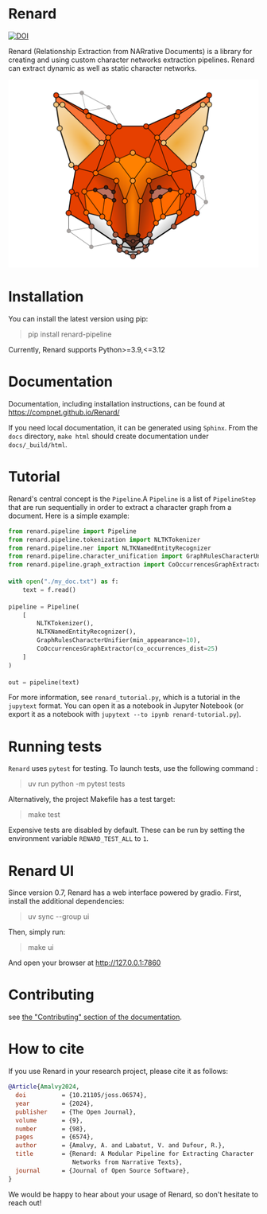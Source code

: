 # Renard

[![DOI](https://joss.theoj.org/papers/10.21105/joss.06574/status.svg)](https://doi.org/10.21105/joss.06574)

Renard (Relationship Extraction from NARrative Documents) is a library for creating and using custom character networks extraction pipelines. Renard can extract dynamic as well as static character networks.

![The Renard logo](./docs/renard.svg)


# Installation

You can install the latest version using pip:

> pip install renard-pipeline

Currently, Renard supports Python>=3.9,<=3.12


# Documentation

Documentation, including installation instructions, can be found at https://compnet.github.io/Renard/

If you need local documentation, it can be generated using `Sphinx`. From the `docs` directory, `make html` should create documentation under `docs/_build/html`. 


# Tutorial

Renard's central concept is the `Pipeline`.A `Pipeline` is a list of `PipelineStep` that are run sequentially in order to extract a character graph from a document. Here is a simple example:

```python
from renard.pipeline import Pipeline
from renard.pipeline.tokenization import NLTKTokenizer
from renard.pipeline.ner import NLTKNamedEntityRecognizer
from renard.pipeline.character_unification import GraphRulesCharacterUnifier
from renard.pipeline.graph_extraction import CoOccurrencesGraphExtractor

with open("./my_doc.txt") as f:
	text = f.read()

pipeline = Pipeline(
	[
		NLTKTokenizer(),
		NLTKNamedEntityRecognizer(),
		GraphRulesCharacterUnifier(min_appearance=10),
		CoOccurrencesGraphExtractor(co_occurrences_dist=25)
	]
)

out = pipeline(text)
```

For more information, see `renard_tutorial.py`, which is a tutorial in the `jupytext` format. You can open it as a notebook in Jupyter Notebook (or export it as a notebook with `jupytext --to ipynb renard-tutorial.py`).



# Running tests 

`Renard` uses `pytest` for testing. To launch tests, use the following command : 

> uv run python -m pytest tests

Alternatively, the project Makefile has a test target:

> make test

Expensive tests are disabled by default. These can be run by setting the environment variable `RENARD_TEST_ALL` to `1`.



# Renard UI

Since version 0.7, Renard has a web interface powered by gradio. First, install the additional dependencies:

> uv sync --group ui

Then, simply run:

> make ui

And open your browser at http://127.0.0.1:7860


# Contributing

see [the "Contributing" section of the documentation](https://compnet.github.io/Renard/contributing.html).


# How to cite

If you use Renard in your research project, please cite it as follows:

```bibtex
@Article{Amalvy2024,
  doi	       = {10.21105/joss.06574},
  year	       = {2024},
  publisher    = {The Open Journal},
  volume       = {9},
  number       = {98},
  pages	       = {6574},
  author       = {Amalvy, A. and Labatut, V. and Dufour, R.},
  title	       = {Renard: A Modular Pipeline for Extracting Character
                  Networks from Narrative Texts},
  journal      = {Journal of Open Source Software},
} 
```

We would be happy to hear about your usage of Renard, so don't hesitate to reach out!
